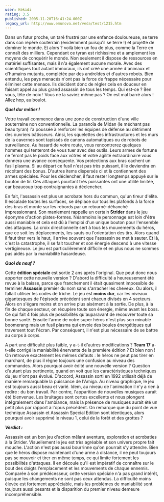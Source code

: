 ```yaml
---
user: Kékidi
rating: 3.5
published: 2005-11-20T16:41:24.000Z
legacy_url: http://www.emunova.net/veda/test/1215.htm
---
```

Dans un futur proche, un taré frustré par une enfance douloureuse, se terre dans son repère souterrain (évidemment puisqu'il se terre !) et projette de dominer le monde. Et alors ? voilà bien un fou de plus, comme la Terre en connaît des milliers. Cependant ce tyran est richissime et a amplement les moyens de conquérir le monde. Non seulement il dispose de ressources en matériel suffisantes, mais il n'a également aucune morale. Avec des scientifiques tout autant immoraux, ils ont créé une armée d'animaux et d'humains mutants, complétée par des androïdes et d'autres robots. Bien entendu, les pays menacés n'ont pas la force de frappe nécessaire pour éliminer cette menace. Ils décident donc de régler cela en douceur en faisant appel au plus grand assassin de tous les temps. Qui est-ce ? Ben vous, tête de noix ! Vous ne la saviez même pas ? On est mal barré alors ! Allez hop, au boulot.  

  

_**Quel dur métier !**_  

  

Votre travail commence dans une zone de construction d'une ville souterraine non conventionnelle. La paranoïa de Midan (le méchant pas beau tyran) l'a poussée à renforcer les équipes de défense au détriment des ouvriers bâtisseurs. Ainsi, les squelettes des infrastructures et les murs de la cavernes sont tapissés de canons automatiques ou de robots de surveillance. Au hasard de votre route, vous rencontrerez quelques hommes qui tenteront de vous tuer avec des outils. Leurs armes de fortune ne feront pas le poids face aux vôtres et votre agilité extraordinaire vous donnera une avance conséquente. Vos protections aux bras cachent un fusil plasma. Si au départ ce fusil n'est pas très puissant, il le deviendra en récoltant des bonus. D'autres items dispersés ci et là contiennent des armes spéciales. Pour les déclencher, il faut rester longtemps appuyé sur le bouton de tir. Ces attaques pourtant très puissantes ont une utilité limitée, car beaucoup trop contraignantes à déclencher.  

  

En fait, l'assassin est plus un acrobate hors du commun, qu'un tireur d'élite. Il escalade toutes les surfaces, se déplace sur tous les plafonds à la force des bras et monte sur les rebords par un retourné-déhanché impressionnant. Son maniement rappelle un certain **Strider** dans le jeu éponyme d'action plates-formes. Néanmoins le personnage est loin d'être aussi maniable et cela est dû à l'emploi d'un unique bouton pour l'ensemble des attaques. La croix directionnelle sert à tous les mouvements du héros, que ce soit les déplacements, les sauts ou l'orientation des tirs. Alors quand il faut tirer vers le haut, il arrive souvent que l'assassin se met à sauter. Et là, c'est la catastrophe, il se fait toucher et son énergie descend à une vitesse vertigineuse. Le jeu est particulièrement difficile et en plus nous ne sommes pas aidés par la maniabilité hasardeuse.  

  

_**Quoi de neuf ?**_  

  

Cette **édition spéciale** est sortie 2 ans après l'original. Que peut donc nous apporter cette nouvelle version ? D'abord la difficulté a heureusement été revue à la baisse, parce que franchement il était quasiment impossible de terminer **Assassin** premier du nom sans s'arracher les cheveux. Ou alors, il fallait utiliser les codes de triche. Le jeu est **moins dur**, car les niveaux gigantesques de l'épisode précédent sont chacun divisés en 4 secteurs. Alors on s'égare moins et on arrive plus aisément à la sortie. De plus, à la fin de chaque secteur, on récupère toute son énergie, même avant les boss. Ce qui fait 4 fois plus de possibilités qu'auparavant de recouvrer toute sa bonne santé. Ensuite l'arme de notre super héros n'est plus son minable boomerang mais un fusil plasma qui envoie des boules énergétiques qui traversent tout l'écran. Par conséquent, il n'est plus nécessaire de se battre au corps à corps.  

  

A part une difficulté plus faible, y a-t-il d'autres modifications ? **Team 17** a-t-elle corrigé la maniabilité énervante de la première édition ? Et bien non ! On retrouve exactement les mêmes défauts : le héros ne peut pas tirer en marchant, de plus il règne toujours une confusion au niveau des commandes. Alors pourquoi avoir édité une nouvelle version ? Question d'autant plus pertinente, quand on voit que les caractéristiques techniques du jeu n'ont pas évolué. D'accord, Assassin sorti en 1992 utilisait déjà de manière remarquable la puissance de l'Amiga. Au niveau graphique, le jeu est toujours aussi beau et varié. Idem, au niveau de l'animation il n'y a rien à redire : du bon travail. Par contre, l'apparition de nouvelles musiques aurait été bienvenue. Les bruitages sont certes excellents et nous plongent intégralement dans l'ambiance, mais la présence de musiques aurait été un petit plus par rapport à l'opus précédent. On remarque que du point de vue technique Assassin et Assassin Special Edition sont identiques, alors pourquoi avoir supprimé le niveau 1, celui de la forêt et des grottes ?  

  

_**Verdict :**_  

  

Assassin est un bon jeu d'action mêlant aventure, exploration et acrobaties à la Strider. Visuellement le jeu est très agréable et son univers propre fait mouche. L'action n'est pas aussi bourrinne qu'on pourrait s'y attendre. Bien que le héros dispose maintenant d'une arme à distance, il ne peut toujours pas se mouvoir et tirer en même temps, ce qui limite fortement les possibilités d'attaques. Il en découle qu'il est impératif de connaître sur le bout des doigts l'emplacement et les mouvements de chaque ennemis. Comparée à son prédécesseur, cette version spéciale n'a pas grand intérêt, puisque les changements ne sont pas ceux attendus. La difficulté moins élevée est fortement appréciable, mais les problèmes de maniabilité sont toujours aussi pesants et la disparition du premier niveau demeure incompréhensible.